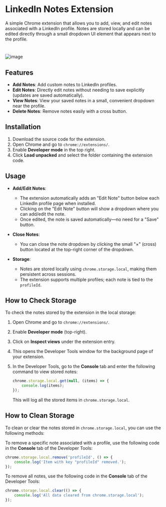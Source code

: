 # LinkedIn Notes Extension

A simple Chrome extension that allows you to add, view, and edit notes associated with a LinkedIn profile. Notes are stored locally and can be edited directly through a small dropdown UI element that appears next to the profile.
#

![image](https://github.com/user-attachments/assets/c77eba2f-f395-42f9-b420-2062112a8f0e)

## Features

- **Add Notes**: Add custom notes to LinkedIn profiles.
- **Edit Notes**: Directly edit notes without needing to save explicitly (updates are saved automatically).
- **View Notes**: View your saved notes in a small, convenient dropdown near the profile.
- **Delete Notes**: Remove notes easily with a cross button.

## Installation

1. Download the source code for the extension.
2. Open Chrome and go to `chrome://extensions/`.
3. Enable **Developer mode** in the top right.
4. Click **Load unpacked** and select the folder containing the extension code.

## Usage

- **Add/Edit Notes**:
  - The extension automatically adds an "Edit Note" button below each LinkedIn profile page when installed.
  - Clicking on the "Edit Note" button will show a dropdown where you can add/edit the note.
  - Once edited, the note is saved automatically—no need for a "Save" button.
  
- **Close Notes**:
  - You can close the note dropdown by clicking the small "×" (cross) button located at the top-right corner of the dropdown.

- **Storage**:
  - Notes are stored locally using `chrome.storage.local`, making them persistent across sessions.
  - The extension supports multiple profiles; each note is tied to the `profileId`.

## How to Check Storage

To check the notes stored by the extension in the local storage:

1. Open Chrome and go to `chrome://extensions/`.
2. Enable **Developer mode** (top-right).
3. Click on **Inspect views** under the extension entry.
4. This opens the Developer Tools window for the background page of your extension.
5. In the Developer Tools, go to the **Console** tab and enter the following command to view stored notes:

    ```javascript
    chrome.storage.local.get(null, (items) => {
        console.log(items);
    });
    ```

   This will log all the stored items in `chrome.storage.local`.

## How to Clean Storage

To clean or clear the notes stored in `chrome.storage.local`, you can use the following methods:


To remove a specific note associated with a profile, use the following code in the **Console** tab of the Developer Tools:

```javascript
chrome.storage.local.remove('profileId', () => {
    console.log('Item with key "profileId" removed.');
});
```
To remove all notes, use the following code in the **Console** tab of the Developer Tools:

```javascript
chrome.storage.local.clear(() => {
    console.log('All data cleared from chrome.storage.local');
});
```
